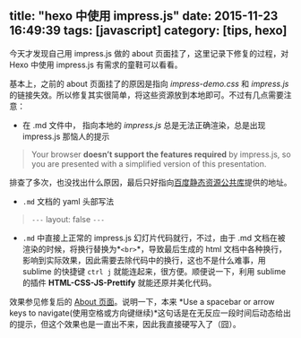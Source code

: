 title: "hexo 中使用 impress.js"
date: 2015-11-23 16:49:39
tags: [javascript]
category: [tips, hexo]
---

今天才发现自己用 impress.js 做的 about 页面挂了，这里记录下修复的过程，对 Hexo 中使用 impress.js 有需求的童鞋可以看看。<!--more-->

基本上，之前的 about 页面挂了的原因是指向 *impress-demo.css* 和 *impress.js* 的链接失效。所以修复其实很简单，将这些资源放到本地即可。不过有几点需要注意：

- 在 .md 文件中， 指向本地的 *impress.js* 总是无法正确渲染，总是出现 impress.js 那恼人的提示
> Your browser <b>doesn’t support the features required</b> by impress.js, so you are presented with a simplified version of this presentation.

排查了多次，也没找出什么原因，最后只好指向[百度静态资源公共库](http://cdn.code.baidu.com/)提供的地址。

- `.md` 文档的 yaml 头部写法

> `---`
  layout: false
  `---`

- `.md` 中直接上正常的 impress.js 幻灯片代码就行，不过，由于 .md 文档在被渲染的时候，将换行替换为*`<br>`*，导致最后生成的 html 文档中各种换行，影响到实际效果，因此需要去除代码中的换行，这也不是什么难事，用 sublime 的快捷键 `ctrl j` 就能连起来，很方便。顺便说一下，利用 sublime 的插件 **HTML-CSS-JS-Prettify** 就能还原并美化代码。

效果参见修复后的 [About 页面](http://www.lancezhange.com/about/#/welcome)。说明一下，本来 *Use a spacebar or arrow keys to navigate(使用空格或方向键继续)*这句话是在无反应一段时间后动态给出的提示，但这个效果也是一直出不来，因此我直接硬写入了（囧）。



